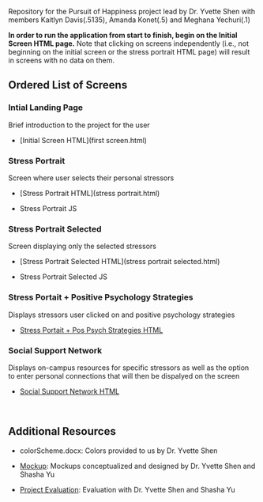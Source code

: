 Repository for the Pursuit of Happiness project lead by Dr. Yvette Shen with members Kaitlyn Davis(.5135), 
Amanda Konet(.5) and Meghana Yechuri(.1)

**In order to run the application from start to finish, begin on the Initial Screen HTML page.** Note that clicking on screens independently (i.e., not beginning on the initial screen or the stress portrait HTML page) will result in screens with no data on them.

<h2>Ordered List of Screens</h2>

<h3>Intial Landing Page</h3> Brief introduction to the project for the user
  
  - [Initial Screen HTML](first screen.html)

<h3>Stress Portrait</h3> Screen where user selects their personal stressors

  - [Stress Portrait HTML](stress portrait.html)
  
  - Stress Portrait JS
  
<h3>Stress Portrait Selected</h3> Screen displaying only the selected stressors
 
  - [Stress Portrait Selected HTML](stress portrait selected.html)
  
  - Stress Portrait Selected JS

<h3> Stress Portait + Positive Psychology Strategies</h3> Displays stressors user clicked on and positive psychology strategies

  - [Stress Portait + Pos Psych Strategies HTML](stressportrait_circles.html)

<h3> Social Support Network </h3> Displays on-campus resources for specific stressors as well as the option to enter personal connections that will then be dispalyed on the screen
  
  - [Social Support Network HTML](socialsupport.html)

<br>
<h2> Additional Resources </h2>

  - colorScheme.docx: Colors provided to us by Dr. Yvette Shen

  - [Mockup](mockups_03242019.pdf): Mockups conceptualized and designed by Dr. Yvette Shen and Shasha Yu

  - [Project Evaluation](project_evaluation.txt): Evaluation with Dr. Yvette Shen and Shasha Yu 


